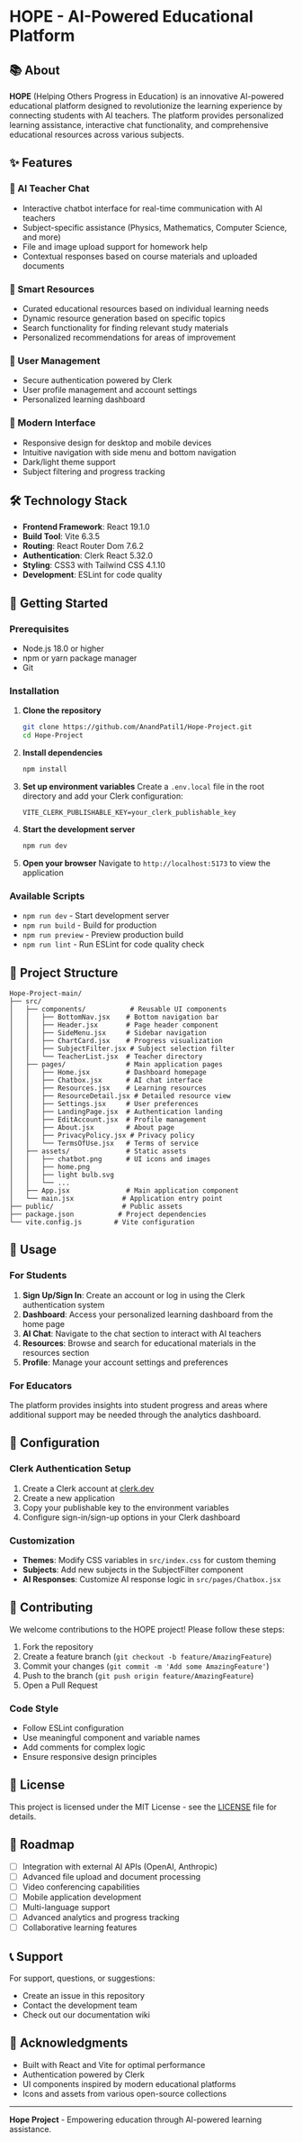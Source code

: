 # HOPE - AI-Powered Educational Platform

## 📚 About

**HOPE** (Helping Others Progress in Education) is an innovative AI-powered educational platform designed to revolutionize the learning experience by connecting students with AI teachers. The platform provides personalized learning assistance, interactive chat functionality, and comprehensive educational resources across various subjects.

## ✨ Features

### 🤖 AI Teacher Chat
- Interactive chatbot interface for real-time communication with AI teachers
- Subject-specific assistance (Physics, Mathematics, Computer Science, and more)
- File and image upload support for homework help
- Contextual responses based on course materials and uploaded documents

### 📖 Smart Resources
- Curated educational resources based on individual learning needs
- Dynamic resource generation based on specific topics
- Search functionality for finding relevant study materials
- Personalized recommendations for areas of improvement

### 👤 User Management
- Secure authentication powered by Clerk
- User profile management and account settings
- Personalized learning dashboard

### 📱 Modern Interface
- Responsive design for desktop and mobile devices
- Intuitive navigation with side menu and bottom navigation
- Dark/light theme support
- Subject filtering and progress tracking

## 🛠️ Technology Stack

- **Frontend Framework**: React 19.1.0
- **Build Tool**: Vite 6.3.5
- **Routing**: React Router Dom 7.6.2
- **Authentication**: Clerk React 5.32.0
- **Styling**: CSS3 with Tailwind CSS 4.1.10
- **Development**: ESLint for code quality

## 🚀 Getting Started

### Prerequisites

- Node.js 18.0 or higher
- npm or yarn package manager
- Git

### Installation

1. **Clone the repository**
   ```bash
   git clone https://github.com/AnandPatil1/Hope-Project.git
   cd Hope-Project
   ```

2. **Install dependencies**
   ```bash
   npm install
   ```

3. **Set up environment variables**
   Create a `.env.local` file in the root directory and add your Clerk configuration:
   ```env
   VITE_CLERK_PUBLISHABLE_KEY=your_clerk_publishable_key
   ```

4. **Start the development server**
   ```bash
   npm run dev
   ```

5. **Open your browser**
   Navigate to `http://localhost:5173` to view the application

### Available Scripts

- `npm run dev` - Start development server
- `npm run build` - Build for production
- `npm run preview` - Preview production build
- `npm run lint` - Run ESLint for code quality check

## 📁 Project Structure

```
Hope-Project-main/
├── src/
│   ├── components/           # Reusable UI components
│   │   ├── BottomNav.jsx    # Bottom navigation bar
│   │   ├── Header.jsx       # Page header component
│   │   ├── SideMenu.jsx     # Sidebar navigation
│   │   ├── ChartCard.jsx    # Progress visualization
│   │   ├── SubjectFilter.jsx # Subject selection filter
│   │   └── TeacherList.jsx  # Teacher directory
│   ├── pages/               # Main application pages
│   │   ├── Home.jsx         # Dashboard homepage
│   │   ├── Chatbox.jsx      # AI chat interface
│   │   ├── Resources.jsx    # Learning resources
│   │   ├── ResourceDetail.jsx # Detailed resource view
│   │   ├── Settings.jsx     # User preferences
│   │   ├── LandingPage.jsx  # Authentication landing
│   │   ├── EditAccount.jsx  # Profile management
│   │   ├── About.jsx        # About page
│   │   ├── PrivacyPolicy.jsx # Privacy policy
│   │   └── TermsOfUse.jsx   # Terms of service
│   ├── assets/              # Static assets
│   │   ├── chatbot.png      # UI icons and images
│   │   ├── home.png
│   │   ├── light bulb.svg
│   │   └── ...
│   ├── App.jsx              # Main application component
│   └── main.jsx            # Application entry point
├── public/                 # Public assets
├── package.json           # Project dependencies
└── vite.config.js        # Vite configuration
```

## 🎯 Usage

### For Students

1. **Sign Up/Sign In**: Create an account or log in using the Clerk authentication system
2. **Dashboard**: Access your personalized learning dashboard from the home page
3. **AI Chat**: Navigate to the chat section to interact with AI teachers
4. **Resources**: Browse and search for educational materials in the resources section
5. **Profile**: Manage your account settings and preferences

### For Educators

The platform provides insights into student progress and areas where additional support may be needed through the analytics dashboard.

## 🔧 Configuration

### Clerk Authentication Setup

1. Create a Clerk account at [clerk.dev](https://clerk.dev)
2. Create a new application
3. Copy your publishable key to the environment variables
4. Configure sign-in/sign-up options in your Clerk dashboard

### Customization

- **Themes**: Modify CSS variables in `src/index.css` for custom theming
- **Subjects**: Add new subjects in the SubjectFilter component
- **AI Responses**: Customize AI response logic in `src/pages/Chatbox.jsx`

## 🤝 Contributing

We welcome contributions to the HOPE project! Please follow these steps:

1. Fork the repository
2. Create a feature branch (`git checkout -b feature/AmazingFeature`)
3. Commit your changes (`git commit -m 'Add some AmazingFeature'`)
4. Push to the branch (`git push origin feature/AmazingFeature`)
5. Open a Pull Request

### Code Style

- Follow ESLint configuration
- Use meaningful component and variable names
- Add comments for complex logic
- Ensure responsive design principles

## 📝 License

This project is licensed under the MIT License - see the [LICENSE](LICENSE) file for details.

## 🌟 Roadmap

- [ ] Integration with external AI APIs (OpenAI, Anthropic)
- [ ] Advanced file upload and document processing
- [ ] Video conferencing capabilities
- [ ] Mobile application development
- [ ] Multi-language support
- [ ] Advanced analytics and progress tracking
- [ ] Collaborative learning features

## 📞 Support

For support, questions, or suggestions:

- Create an issue in this repository
- Contact the development team
- Check out our documentation wiki

## 🙏 Acknowledgments

- Built with React and Vite for optimal performance
- Authentication powered by Clerk
- UI components inspired by modern educational platforms
- Icons and assets from various open-source collections

---

**Hope Project** - Empowering education through AI-powered learning assistance.
